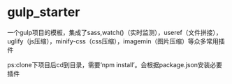 # gulp_starter

一个gulp项目的模板，集成了sass,watch()（实时监测），useref（文件拼接），uglify（js压缩），minify-css（css压缩），imagemin（图片压缩）等众多常用插件

ps:clone下项目后cd到目录，需要‘npm install’。会根据package.json安装必要插件
